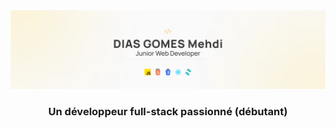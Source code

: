 <img src="Linkedin3.jpg" alt="Profile">
<h3 align="center">Un développeur full-stack passionné (débutant)</h3>

